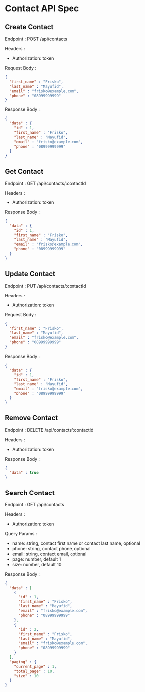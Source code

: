 # Contact API Spec

## Create Contact

Endpoint : POST /api/contacts

Headers :
- Authorization: token

Request Body :

```json
{
  "first_name" : "Frisko",
  "last_name" : "Mayufid",
  "email" : "frisko@example.com",
  "phone" : "08999999999"
}
```

Response Body :

```json
{
  "data" : {
    "id" : 1,
    "first_name" : "Frisko",
    "last_name" : "Mayufid",
    "email" : "frisko@example.com",
    "phone" : "08999999999"
  } 
}
```

## Get Contact

Endpoint : GET /api/contacts/:contactId

Headers :
- Authorization: token

Response Body :

```json
{
  "data" : {
    "id" : 1,
    "first_name" : "Frisko",
    "last_name" : "Mayufid",
    "email" : "frisko@example.com",
    "phone" : "08999999999"
  } 
}
```

## Update Contact

Endpoint : PUT /api/contacts/:contactId

Headers :
- Authorization: token

Request Body :

```json
{
  "first_name" : "Frisko",
  "last_name" : "Mayufid",
  "email" : "frisko@example.com",
  "phone" : "08999999999"
}
```

Response Body :

```json
{
  "data" : {
    "id" : 1,
    "first_name" : "Frisko",
    "last_name" : "Mayufid",
    "email" : "frisko@example.com",
    "phone" : "08999999999"
  } 
}
```

## Remove Contact

Endpoint : DELETE /api/contacts/:contactId

Headers :
- Authorization: token

Response Body :

```json
{
  "data" : true
}
```

## Search Contact

Endpoint : GET /api/contacts

Headers :
- Authorization: token

Query Params :
- name: string, contact first name or contact last name, optional
- phone: string, contact phone, optional
- email: string, contact email, optional
- page: number, default 1
- size: number, default 10

Response Body :

```json
{
  "data" : [
    {
      "id" : 1,
      "first_name" : "Frisko",
      "last_name" : "Mayufid",
      "email" : "frisko@example.com",
      "phone" : "08999999999"
    },
    {
      "id" : 2,
      "first_name" : "Frisko",
      "last_name" : "Mayufid",
      "email" : "frisko@example.com",
      "phone" : "08999999999"
    }
  ],
  "paging" : {
    "current_page" : 1,
    "total_page" : 10,
    "size" : 10
  }
}
```